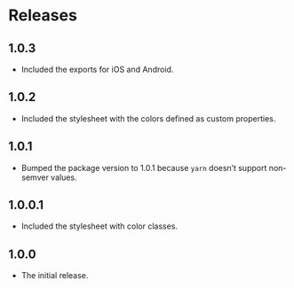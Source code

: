 # Releases

## 1.0.3

* Included the exports for iOS and Android.

## 1.0.2

* Included the stylesheet with the colors defined as custom properties.

## 1.0.1

* Bumped the package version to 1.0.1 because `yarn` doesn’t support non-semver values.

## 1.0.0.1

* Included the stylesheet with color classes.

## 1.0.0

* The initial release.
